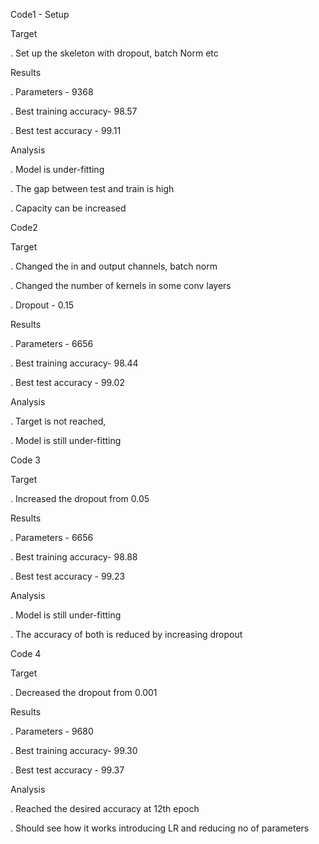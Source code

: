 Code1 - Setup


Target

. Set up the skeleton with dropout, batch Norm etc

Results

. Parameters - 9368

. Best training accuracy- 98.57

. Best test accuracy - 99.11

Analysis

. Model is under-fitting

. The gap between test and train is high

. Capacity can be increased

Code2

Target

. Changed the in and output channels, batch norm 

. Changed the number of kernels in some conv layers

. Dropout - 0.15

Results

. Parameters - 6656

. Best training accuracy- 98.44

. Best test accuracy - 99.02

Analysis

. Target is not reached, 

. Model is still under-fitting


Code 3

Target

. Increased the dropout from 0.05

Results

. Parameters - 6656

. Best training accuracy- 98.88

. Best test accuracy - 99.23

Analysis

. Model is still under-fitting

. The accuracy of both is reduced by increasing dropout


Code 4

Target

. Decreased the dropout from 0.001

Results

. Parameters - 9680

. Best training accuracy- 99.30

. Best test accuracy - 99.37

Analysis

. Reached the desired accuracy at 12th epoch

. Should see how it works introducing LR and reducing no of parameters

